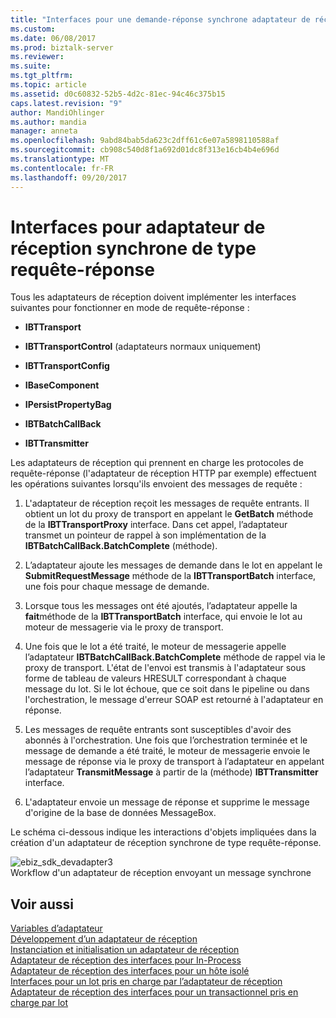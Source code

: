 ```yaml
---
title: "Interfaces pour une demande-réponse synchrone adaptateur de réception | Documents Microsoft"
ms.custom: 
ms.date: 06/08/2017
ms.prod: biztalk-server
ms.reviewer: 
ms.suite: 
ms.tgt_pltfrm: 
ms.topic: article
ms.assetid: d0c60832-52b5-4d2c-81ec-94c46c375b15
caps.latest.revision: "9"
author: MandiOhlinger
ms.author: mandia
manager: anneta
ms.openlocfilehash: 9abd84bab5da623c2dff61c6e07a5898110588af
ms.sourcegitcommit: cb908c540d8f1a692d01dc8f313e16cb4b4e696d
ms.translationtype: MT
ms.contentlocale: fr-FR
ms.lasthandoff: 09/20/2017
---
```

# <a name="interfaces-for-a-synchronous-request-response-receive-adapter"></a>Interfaces pour adaptateur de réception synchrone de type requête-réponse
Tous les adaptateurs de réception doivent implémenter les interfaces suivantes pour fonctionner en mode de requête-réponse :  
  
-   **IBTTransport**  
  
-   **IBTTransportControl** (adaptateurs normaux uniquement)  
  
-   **IBTTransportConfig**  
  
-   **IBaseComponent**  
  
-   **IPersistPropertyBag**  
  
-   **IBTBatchCallBack**  
  
-   **IBTTransmitter**  
  
 Les adaptateurs de réception qui prennent en charge les protocoles de requête-réponse (l'adaptateur de réception HTTP par exemple) effectuent les opérations suivantes lorsqu'ils envoient des messages de requête :  
  
1.  L'adaptateur de réception reçoit les messages de requête entrants. Il obtient un lot du proxy de transport en appelant le **GetBatch** méthode de la **IBTTransportProxy** interface. Dans cet appel, l’adaptateur transmet un pointeur de rappel à son implémentation de la **IBTBatchCallBack.BatchComplete** (méthode).  
  
2.  L’adaptateur ajoute les messages de demande dans le lot en appelant le **SubmitRequestMessage** méthode de la **IBTTransportBatch** interface, une fois pour chaque message de demande.  
  
3.  Lorsque tous les messages ont été ajoutés, l’adaptateur appelle la **fait**méthode de la **IBTTransportBatch** interface, qui envoie le lot au moteur de messagerie via le proxy de transport.  
  
4.  Une fois que le lot a été traité, le moteur de messagerie appelle l’adaptateur **IBTBatchCallBack.BatchComplete** méthode de rappel via le proxy de transport. L'état de l'envoi est transmis à l'adaptateur sous forme de tableau de valeurs HRESULT correspondant à chaque message du lot. Si le lot échoue, que ce soit dans le pipeline ou dans l'orchestration, le message d'erreur SOAP est retourné à l'adaptateur en réponse.  
  
5.  Les messages de requête entrants sont susceptibles d'avoir des abonnés à l'orchestration. Une fois que l’orchestration terminée et le message de demande a été traité, le moteur de messagerie envoie le message de réponse via le proxy de transport à l’adaptateur en appelant l’adaptateur **TransmitMessage** à partir de la (méthode) **IBTTransmitter** interface.  
  
6.  L'adaptateur envoie un message de réponse et supprime le message d'origine de la base de données MessageBox.  
  
 Le schéma ci-dessous indique les interactions d'objets impliquées dans la création d'un adaptateur de réception synchrone de type requête-réponse.  
  
 ![](../core/media/ebiz-sdk-devadapter3.gif "ebiz_sdk_devadapter3")  
Workflow d'un adaptateur de réception envoyant un message synchrone  
  
## <a name="see-also"></a>Voir aussi  
 [Variables d’adaptateur](../core/adapter-variables.md)   
 [Développement d’un adaptateur de réception](../core/developing-a-receive-adapter.md)   
 [Instanciation et initialisation un adaptateur de réception](../core/instantiating-and-initializing-a-receive-adapter.md)   
 [Adaptateur de réception des interfaces pour In-Process](../core/interfaces-for-an-in-process-receive-adapter.md)   
 [Adaptateur de réception des interfaces pour un hôte isolé](../core/interfaces-for-an-isolated-receive-adapter.md)   
 [Interfaces pour un lot pris en charge par l’adaptateur de réception](../core/interfaces-for-a-batch-supported-receive-adapter.md)   
 [Adaptateur de réception des interfaces pour un transactionnel pris en charge par lot](../core/interfaces-for-a-transactional-batch-supported-receive-adapter.md)